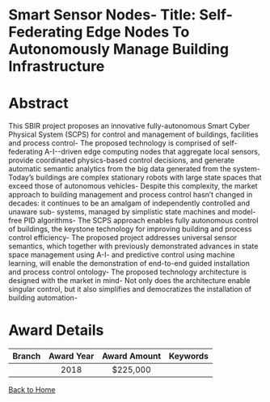 
Smart Sensor Nodes- Title: Self-Federating Edge Nodes To Autonomously Manage Building Infrastructure
====================================================================================================

# Abstract


This SBIR project proposes an innovative fully-autonomous Smart Cyber Physical System (SCPS) for control and management of buildings, facilities and process control- The proposed technology is comprised of self-federating A-I--driven edge computing nodes that aggregate local sensors, provide coordinated physics-based control decisions, and generate automatic semantic analytics from the big data generated from the system- Today’s buildings are complex stationary robots with large state spaces that exceed those of autonomous vehicles- Despite this complexity, the market approach to building management and process control hasn’t changed in decades: it continues to be an amalgam of independently controlled and unaware sub- systems, managed by simplistic state machines and model-free PID algorithms- The SCPS approach enables fully autonomous control of buildings, the keystone technology for improving building and process control efficiency- The proposed project addresses universal sensor semantics, which together with previously demonstrated advances in state space management using A-I- and predictive control using machine learning, will enable the demonstration of end-to-end guided installation and process control ontology- The proposed technology architecture is designed with the market in mind- Not only does the architecture enable singular control, but it also simplifies and democratizes the installation of building automation-  

# Award Details

|Branch|Award Year|Award Amount|Keywords|
| :---: | :---: | :---: | :---: |
||2018|$225,000||
  
  


[Back to Home](https://github.com/chrischow/dod_sbir_awards/JT/#16)